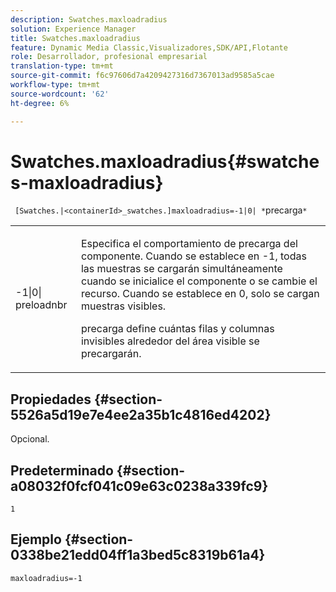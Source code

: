 ```yaml
---
description: Swatches.maxloadradius
solution: Experience Manager
title: Swatches.maxloadradius
feature: Dynamic Media Classic,Visualizadores,SDK/API,Flotante
role: Desarrollador, profesional empresarial
translation-type: tm+mt
source-git-commit: f6c97606d7a4209427316d7367013ad9585a5cae
workflow-type: tm+mt
source-wordcount: '62'
ht-degree: 6%

---
```



# Swatches.maxloadradius{#swatches-maxloadradius}

` [Swatches.|<containerId>_swatches.]maxloadradius=-1|0| *`precarga`*`

<table id="table_4A27394B6B4347D69CAC5A59EE0FBC6F"> 
 <tbody> 
  <tr> 
   <td colname="col1"> <p><span class="codeph"> -1|0|<span class="varname"> preloadnbr</span></span> </p> </td> 
   <td colname="col2"> <p> Especifica el comportamiento de precarga del componente. Cuando se establece en <span class="codeph"> -1</span>, todas las muestras se cargarán simultáneamente cuando se inicialice el componente o se cambie el recurso. Cuando se establece en <span class="codeph"> 0</span>, solo se cargan muestras visibles. </p> <p><span class="codeph"> <span class="varname"> </span></span> precarga define cuántas filas y columnas invisibles alrededor del área visible se precargarán. </p> </td> 
  </tr> 
 </tbody> 
</table>

## Propiedades {#section-5526a5d19e7e4ee2a35b1c4816ed4202}

Opcional.

## Predeterminado {#section-a08032f0fcf041c09e63c0238a339fc9}

`1`

## Ejemplo {#section-0338be21edd04ff1a3bed5c8319b61a4}

`maxloadradius=-1`
